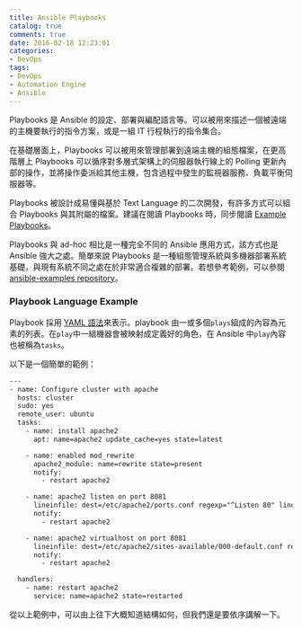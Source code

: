 ```yaml
---
title: Ansible Playbooks
catalog: true
comments: true
date: 2016-02-18 12:23:01
categories:
- DevOps
tags:
- DevOps
- Automation Engine
- Ansible
---
```

Playbooks 是 Ansible 的設定、部署與編配語言等。可以被用來描述一個被遠端的主機要執行的指令方案，或是一組 IT 行程執行的指令集合。

在基礎層面上，Playbooks 可以被用來管理部署到遠端主機的組態檔案，在更高階層上 Playbooks 可以循序對多層式架構上的伺服器執行線上的 Polling 更新內部的操作，並將操作委派給其他主機，包含過程中發生的監視器服務、負載平衡伺服器等。

<!--more-->

Playbooks 被設計成易懂與基於 Text Language 的二次開發，有許多方式可以組合 Playbooks 與其附屬的檔案。建議在閱讀 Playbooks 時，同步閱讀 [Example Playbooks](https://github.com/ansible/ansible-examples)。

Playbooks 與 ad-hoc 相比是一種完全不同的 Ansible 應用方式，該方式也是 Ansible 強大之處。簡單來說 Playbooks 是一種組態管理系統與多機器部署系統基礎，與現有系統不同之處在於非常適合複雜的部署。若想參考範例，可以參閱 [ansible-examples repository](https://github.com/ansible/ansible-examples)。

### Playbook Language Example
Playbook 採用 [YAML 語法](http://ansible-tran.readthedocs.org/en/latest/docs/YAMLSyntax.html)來表示。playbook 由一或多個`plays`組成的內容為元素的列表。在`play`中一組機器會被映射成定義好的角色，在 Ansible 中`play`內容也被稱為`tasks`。

以下是一個簡單的範例：
```txt
---
- name: Configure cluster with apache
  hosts: cluster
  sudo: yes
  remote_user: ubuntu
  tasks:
    - name: install apache2
      apt: name=apache2 update_cache=yes state=latest

    - name: enabled mod_rewrite
      apache2_module: name=rewrite state=present
      notify:
        - restart apache2

    - name: apache2 listen on port 8081
      lineinfile: dest=/etc/apache2/ports.conf regexp="^Listen 80" line="Listen 8081" state=present
      notify:
        - restart apache2

    - name: apache2 virtualhost on port 8081
      lineinfile: dest=/etc/apache2/sites-available/000-default.conf regexp="^<VirtualHost \*:80>" line="<VirtualHost *:8081>" state=present
      notify:
        - restart apache2

  handlers:
    - name: restart apache2
      service: name=apache2 state=restarted
```

從以上範例中，可以由上往下大概知道結構如何，但我們還是要依序講解一下。
